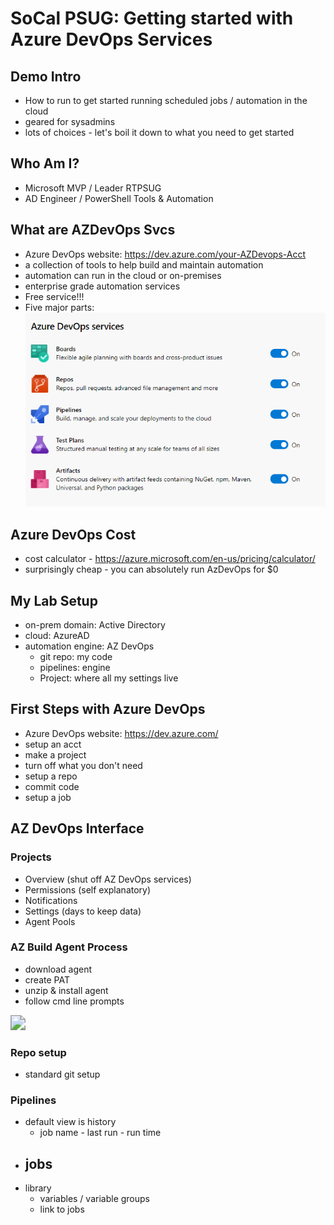 # SoCal PSUG: Getting started with Azure DevOps Services

## Demo Intro

- How to run to get started running scheduled jobs / automation in the cloud
- geared for sysadmins
- lots of choices - let's boil it down to what you need to get started

##  Who Am I?

- Microsoft MVP / Leader RTPSUG
- AD Engineer / PowerShell Tools & Automation

##  What are AZDevOps Svcs

- Azure DevOps website: https://dev.azure.com/your-AZDevops-Acct
- a collection of tools to help build and maintain automation
- automation can run in the cloud or on-premises
- enterprise grade automation services
- Free service!!!
- Five major parts:
![Test](AZDevops-Services.png)

## Azure DevOps Cost

- cost calculator - https://azure.microsoft.com/en-us/pricing/calculator/
- surprisingly cheap - you can absolutely run AzDevOps for $0

## My Lab Setup

- on-prem domain: Active Directory
- cloud: AzureAD
- automation engine: AZ DevOps
  - git repo: my code
  - pipelines: engine
  - Project: where all my settings live

## First Steps with Azure DevOps

- Azure DevOps website: https://dev.azure.com/
- setup an acct
- make a project
- turn off what you don't need
- setup a repo
- commit code
- setup a job

## AZ DevOps Interface

### Projects

- Overview (shut off AZ DevOps services)
- Permissions (self explanatory)
- Notifications
- Settings (days to keep data)
- Agent Pools

### AZ Build Agent Process

- download agent
- create PAT
- unzip & install agent
- follow cmd line prompts

<img src="C:\Scripts\GitRepos\Presentations\2021-09 RTPSUG AZDevOps Demo\AZBuild-Config-Process.png" style="zoom:150%;" />



### Repo setup

- standard git setup

### Pipelines

- default view is history
  - job name - last run - run time
- jobs
  -
- library
  - variables / variable groups
  - link to jobs

